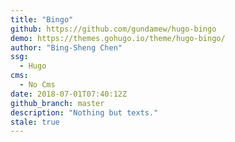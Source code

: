 ```yaml
---
title: "Bingo"
github: https://github.com/gundamew/hugo-bingo
demo: https://themes.gohugo.io/theme/hugo-bingo/
author: "Bing-Sheng Chen"
ssg:
  - Hugo
cms:
  - No Cms
date: 2018-07-01T07:40:12Z
github_branch: master
description: "Nothing but texts."
stale: true
---
```


